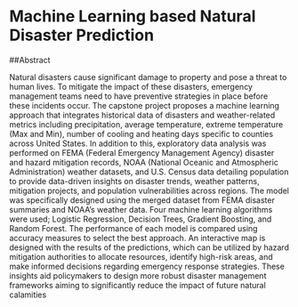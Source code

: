# Machine Learning based Natural Disaster Prediction

##Abstract 

Natural disasters cause significant damage to property and pose a threat to human
lives. To mitigate the impact of these disasters, emergency management teams need to
have preventive strategies in place before these incidents occur. The capstone project
proposes a machine learning approach that integrates historical data of disasters and
weather-related metrics including precipitation, average temperature, extreme temperature (Max and Min), number of cooling and heating days specific to counties across
United States. In addition to this, exploratory data analysis was performed on FEMA
(Federal Emergency Management Agency) disaster and hazard mitigation records, NOAA
(National Oceanic and Atmospheric Administration) weather datasets, and U.S. Census data detailing population to provide data-driven insights on disaster trends, weather
patterns, mitigation projects, and population vulnerabilities across regions. The model
was specifically designed using the merged dataset from FEMA disaster summaries and
NOAA’s weather data. Four machine learning algorithms were used; Logistic Regression, Decision Trees, Gradient Boosting, and Random Forest. The performance of each
model is compared using accuracy measures to select the best approach. An interactive
map is designed with the results of the predictions, which can be utilized by hazard mitigation authorities to allocate resources, identify high-risk areas, and make informed
decisions regarding emergency response strategies. These insights aid policymakers to
design more robust disaster management frameworks aiming to significantly reduce
the impact of future natural calamities

